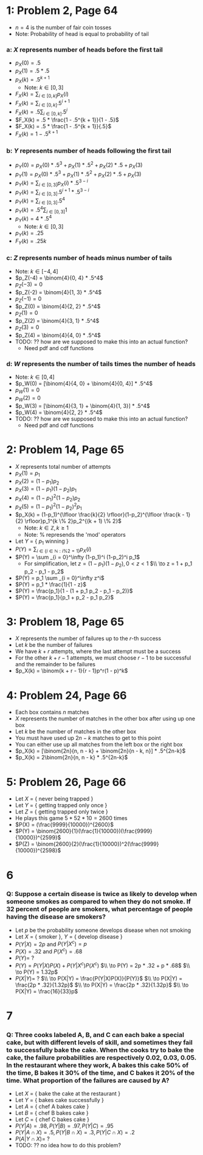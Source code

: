 # 1: Problem 2, Page 64
* $n = 4$ is the number of fair coin tosses
* Note: Probability of head is equal to probability of tail

### a: $X$ represents number of heads before the first tail
* $p_X(0) = .5$
* $p_X(1) = .5 * .5$
* $p_X(k) = .5 ^ {k + 1}$
  * Note: $k \in [0, 3]$
* $F_X(k) = \sum_{i\in [0, k]} p_X(i)$
* $F_X(k) = \sum_{i\in [0, k]} .5 ^ {i + 1}$
* $F_X(k) = .5 \sum_{i\in [0, k]} .5 ^ {i}$
* $F_X(k) = .5 * \frac{1 - .5^{k + 1}}{1 - .5}$
* $F_X(k) = .5 * \frac{1 - .5^{k + 1}}{.5}$
* $F_X(k) = 1 - .5^{k + 1}$

### b: $Y$ represents number of heads following the first tail
* $p_Y(0) = p_X(0) * .5^3 + p_X(1) * .5^2 + p_X(2) * .5 + p_X(3)$
* $p_Y(1) = p_X(0) * .5^3 + p_X(1) * .5^2 + p_X(2) * .5 + p_X(3)$
* $p_Y(k) = \sum_{i \in [0, 3]} p_X(i) * .5^{3 - i}$
* $p_Y(k) = \sum_{i \in [0, 3]} .5 ^ {i + 1} * .5^{3 - i}$
* $p_Y(k) = \sum_{i \in [0, 3]} .5 ^ 4$
* $p_Y(k) = .5 ^ 4 \sum_{i \in [0, 3]} 1$
* $p_Y(k) = 4 * .5 ^ 4$
  * Note: $k \in [0, 3]$
* $p_Y(k) = .25$
* $F_Y(k) = .25k$

### c: $Z$ represents number of heads minus number of tails
* Note: $k \in [-4, 4]$
* $p_Z(-4) = \binom{4}{0, 4} * .5^4$
* $p_Z(-3) = 0$
* $p_Z(-2) = \binom{4}{1, 3} * .5^4$
* $p_Z(-1) = 0$
* $p_Z(0) = \binom{4}{2, 2} * .5^4$
* $p_Z(1) = 0$
* $p_Z(2) = \binom{4}{3, 1} * .5^4$
* $p_Z(3) = 0$
* $p_Z(4) = \binom{4}{4, 0} * .5^4$
* TODO: ?? how are we supposed to make this into an actual function?
  * Need pdf and cdf functions

### d: $W$ represents the number of tails times the number of heads
* Note: $k \in [0, 4]$
* $p_W(0) = [\binom{4}{4, 0} + \binom{4}{0, 4}] * .5^4$
* $p_W(1) = 0$
* $p_W(2) = 0$
* $p_W(3) = [\binom{4}{3, 1} + \binom{4}{1, 3}] * .5^4$
* $p_W(4) = \binom{4}{2, 2} * .5^4$
* TODO: ?? how are we supposed to make this into an actual function?
  * Need pdf and cdf functions

# 2: Problem 14, Page 65
* $X$ represents total number of attempts
* $p_X(1) = p_1$
* $p_X(2) = (1-p_1)p_2$
* $p_X(3) = (1-p_1)(1-p_2)p_1$
* $p_X(4) = (1-p_1)^2(1-p_2)p_2$
* $p_X(5) = (1-p_1)^2(1-p_2)^2p_1$
* $p_X(k) = (1-p_1)^{\lfloor \frac{k}{2} \rfloor}(1-p_2)^{\lfloor \frac{k - 1}{2} \rfloor}p_1^{k \% 2}p_2^{(k + 1) \% 2}$
  * Note: $k \in \mathbb{Z}, k \geq 1$
  * Note: $\%$ represends the 'mod' operators
* Let $Y$ = { $p_1$ winning }
* $P(Y) = \sum _{i \in \{i \in \mathbb{N}: i \% 2 = 1 \}} p_X(i)$
* $P(Y) = \sum _{i = 0}^\infty (1-p_1)^i (1-p_2)^i p_1$
  * For simplification, let $z = (1-p_1)(1-p_2), 0 < z < 1$
    $\\ \to z = 1 + p_1 p_2 - p_1 - p_2$
* $P(Y) = p_1 \sum _{i = 0}^\infty z^i$
* $P(Y) = p_1 * \frac{1}{1 - z}$
* $P(Y) = \frac{p_1}{1 - (1 + p_1 p_2 - p_1 - p_2)}$
* $P(Y) = \frac{p_1}{p_1 + p_2 - p_1 p_2}$

# 3: Problem 18, Page 65
* $X$ represents the number of failures up to the $r$-th success
* Let $k$ be the number of failures
* We have $k + r$ attempts, where the last attempt must be a success
* For the other $k + r - 1$ attempts, we must choose $r - 1$ to be successful and the remainder to be failures
* $p_X(k) = \binom{k + r - 1}{r - 1}p^r(1 - p)^k$

# 4: Problem 24, Page 66
* Each box contains $n$ matches
* $X$ represents the number of matches in the other box after using up one box
* Let $k$ be the number of matches in the other box
* You must have used up $2n - k$ matches to get to this point
* You can either use up all matches from the left box or the right box
* $p_X(k) = [\binom{2n}{n, n - k} + \binom{2n}{n - k, n}] * .5^{2n-k}$
* $p_X(k) = 2\binom{2n}{n, n - k} * .5^{2n-k}$

# 5: Problem 26, Page 66
* Let $X$ = { never being trapped }
* Let $Y$ = { getting trapped only once }
* Let $Z$ = { getting trapped only twice }
* He plays this game $5 * 52 * 10 = 2600$ times
* $P(X) = (\frac{9999}{10000})^{2600}$
* $P(Y) = \binom{2600}{1}(\frac{1}{10000})(\frac{9999}{10000})^{2599}$
* $P(Z) = \binom{2600}{2}(\frac{1}{10000})^2(\frac{9999}{10000})^{2598}$

# 6
### Q: Suppose a certain disease is twice as likely to develop when someone smokes as compared to when they do not smoke. If 32 percent of people are smokers, what percentage of people having the disease are smokers?
* Let $p$ be the probability someone develops disease when not smoking
* Let $X$ = { smoker }, $Y$ = { develop disease }
* $P(Y|X) = 2p$ and $P(Y|X^c) = p$
* $P(X) = .32$ and $P(X^c) = .68$
* $P(Y) =\ ?$
* $P(Y) = P(Y|X)P(X) + P(Y|X^c)P(X^c)$
  $\\ \to P(Y) = 2p * .32 + p * .68$
  $\\ \to P(Y) = 1.32p$
* $P(X|Y) =\ ?$
  $\\ \to P(X|Y) = \frac{P(Y|X)P(X)}{P(Y)}$
  $\\ \to P(X|Y) = \frac{2p * .32}{1.32p}$
  $\\ \to P(X|Y) = \frac{2p * .32}{1.32p}$
  $\\ \to P(X|Y) = \frac{16}{33}p$

# 7
### Q: Three cooks labeled A, B, and C can each bake a special cake, but with different levels of skill, and sometimes they fail to successfully bake the cake. When the cooks try to bake the cake, the failure probabilities are respectively 0.02, 0.03, 0.05. In the restaurant where they work, A bakes this cake 50% of the time, B bakes it 30% of the time, and C bakes it 20% of the time. What proportion of the failures are caused by A?
* Let $X$ = { bake the cake at the restaurant }
* Let $Y$ = { bakes cake successfully }
* Let $A$ = { chef A bakes cake }
* Let $B$ = { chef B bakes cake }
* Let $C$ = { chef C bakes cake }
* $P(Y|A) = .98, P(Y|B) = .97, P(Y|C) = .95$
* $P(Y|A \cap X) = .5, P(Y|B \cap X) = .3, P(Y|C \cap X) = .2$
* $P(A|Y \cap X) =\ ?$
* TODO: ?? no idea how to do this problem?
